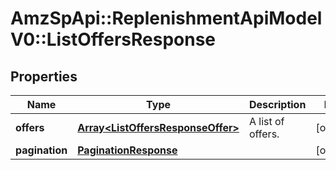 # AmzSpApi::ReplenishmentApiModelV0::ListOffersResponse

## Properties
Name | Type | Description | Notes
------------ | ------------- | ------------- | -------------
**offers** | [**Array&lt;ListOffersResponseOffer&gt;**](ListOffersResponseOffer.md) | A list of offers. | [optional] 
**pagination** | [**PaginationResponse**](PaginationResponse.md) |  | [optional] 

